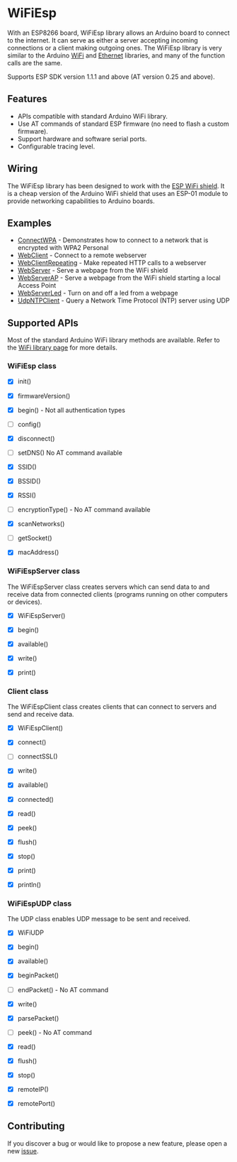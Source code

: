# WiFiEsp

With an ESP8266 board, WiFiEsp library allows an Arduino board to connect to the internet.
It can serve as either a server accepting incoming connections or a client making outgoing ones.
The WiFiEsp library is very similar to the Arduino [WiFi](http://www.arduino.cc/en/Reference/WiFi) and [Ethernet](http://www.arduino.cc/en/Reference/Ethernet) libraries, and many of the function calls are the same. 

Supports ESP SDK version 1.1.1 and above (AT version 0.25 and above).


## Features

- APIs compatible with standard Arduino WiFi library.
- Use AT commands of standard ESP firmware (no need to flash a custom firmware).
- Support hardware and software serial ports.
- Configurable tracing level.

## Wiring

The WiFiEsp library has been designed to work with the [ESP WiFi shield](http://www.instructables.com/id/Cheap-Arduino-WiFi-Shield-With-ESP8266/).
It is a cheap version of the Arduino WiFi shield that uses an ESP-01 module to provide networking capabilities to Arduino boards.


## Examples

- [ConnectWPA](https://github.com/bportaluri/WiFiEsp/blob/master/examples/ConnectWPA/ConnectWPA.ino) - Demonstrates how to connect to a network that is encrypted with WPA2 Personal
- [WebClient](https://github.com/bportaluri/WiFiEsp/blob/master/examples/WebClient/WebClient.ino) - Connect to a remote webserver 
- [WebClientRepeating](https://github.com/bportaluri/WiFiEsp/blob/master/examples/WebClientRepeating/WebClientRepeating.ino) - Make repeated HTTP calls to a webserver 
- [WebServer](https://github.com/bportaluri/WiFiEsp/blob/master/examples/WebServer/WebServer.ino) - Serve a webpage from the WiFi shield 
- [WebServerAP](https://github.com/bportaluri/WiFiEsp/blob/master/examples/WebServerAP/WebServerAP.ino) - Serve a webpage from the WiFi shield starting a local Access Point
- [WebServerLed](https://github.com/bportaluri/WiFiEsp/blob/master/examples/WebServerLed/WebServerLed.ino) - Turn on and off a led from a webpage
- [UdpNTPClient](https://github.com/bportaluri/WiFiEsp/blob/master/examples/UdpNTPClient/UdpNTPClient.ino) - Query a Network Time Protocol (NTP) server using UDP


## Supported APIs

Most of the standard Arduino WiFi library methods are available. Refer to the [WiFi library page](http://www.arduino.cc/en/Reference/WiFi) for more details.

### WiFiEsp class

- [x] init()
- [x] firmwareVersion()
- [x] begin() - Not all authentication types
- [ ] config()
- [x] disconnect()
- [ ] setDNS() No AT command available
- [x] SSID() 
- [x] BSSID() 
- [x] RSSI() 
- [ ] encryptionType() - No AT command available
- [x] scanNetworks() 
- [ ] getSocket()
- [x] macAddress() 


### WiFiEspServer class

The WiFiEspServer class creates servers which can send data to and receive data from connected clients (programs running on other computers or devices).

- [x] WiFiEspServer() 
- [x] begin() 
- [x] available() 
- [x] write() 
- [x] print()


### Client class

The WiFiEspClient class creates clients that can connect to servers and send and receive data.

- [x] WiFiEspClient() 
- [x] connect()
- [ ] connectSSL()
- [x] write() 
- [x] available()
- [x] connected()
- [x] read() 
- [x] peek() 
- [x] flush() 
- [x] stop()
- [x] print() 
- [x] println() 


### WiFiEspUDP class

The UDP class enables UDP message to be sent and received.

- [x] WiFiUDP
- [x] begin()
- [x] available()
- [x] beginPacket()
- [ ] endPacket() - No AT command
- [x] write()
- [x] parsePacket()
- [ ] peek() - No AT command
- [x] read()
- [x] flush() 
- [x] stop()
- [x] remoteIP()
- [x] remotePort()


## Contributing

If you discover a bug or would like to propose a new feature, please open a new [issue](https://github.com/bportaluri/WiFiEsp/issues).
